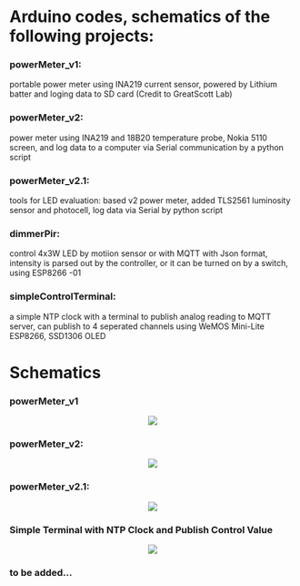 # Arduino codes, schematics of the following projects:
### powerMeter_v1:  
 portable power meter using INA219 current sensor, powered by Lithium batter and loging data to SD card (Credit to GreatScott Lab)
### powerMeter_v2:  
power meter using INA219 and 18B20 temperature probe, Nokia 5110 screen, and log data to a computer via Serial communication by a python script 
### powerMeter_v2.1:
tools for LED evaluation: based v2 power meter, added TLS2561 luminosity sensor and photocell, log data via Serial by python script
### dimmerPir:
control 4x3W LED by motiion sensor or  with MQTT with Json format, intensity is parsed out by the controller, or it can be turned on by a switch, using ESP8266 -01
### simpleControlTerminal:
a simple NTP clock with a terminal to publish analog reading to MQTT server, can publish to 4 seperated channels using WeMOS Mini-Lite ESP8266, SSD1306 OLED

# Schematics

### powerMeter_v1
<p align="center">
  <img src="https://github.com/binh-bk/arduinos/blob/master/poweMeter_v1/powerMeter_1.jpg"/>
</p>

### powerMeter_v2:  
<p align="center">
  <img src="https://github.com/binh-bk/arduinos/blob/master/powerMeter_v2/powerMeter_v2.jpg"/>
</p>

### powerMeter_v2.1:
<p align="center">
  <img src="https://github.com/binh-bk/arduinos/blob/master/powerMeter_v2.1/powerMeter_v2.1a.jpg"/>
</p>

### Simple Terminal with NTP Clock and Publish Control Value
<p align="center">
<img src="https://github.com/binh-bk/arduinos/blob/master/simpleControlTerminal/simpleTerminal.jpg"/>
</p>

### to be added...
